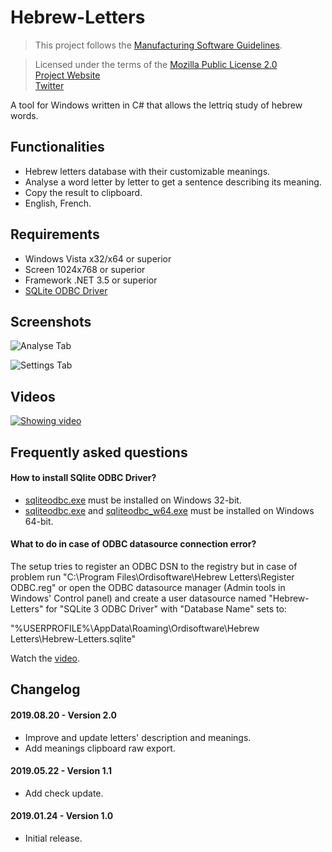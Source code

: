 # Hebrew-Letters

>This project follows the [Manufacturing Software Guidelines](https://github.com/Ordisoftware/Guidelines).

>Licensed under the terms of the [Mozilla Public License 2.0](LICENSE)<br/>
>[Project Website](http://www.ordisoftware.com/projects/hebrew-letters)<br/>
>[Twitter](https://twitter.com/ordisoftware)<br/>

A tool for Windows written in C# that allows the lettriq study of hebrew words.

## Functionalities

- Hebrew letters database with their customizable meanings.
- Analyse a word letter by letter to get a sentence describing its meaning.
- Copy the result to clipboard.
- English, French.

## Requirements

- Windows Vista x32/x64 or superior
- Screen 1024x768 or superior
- Framework .NET 3.5 or superior
- [SQLite ODBC Driver](http://www.ch-werner.de/sqliteodbc/)

## Screenshots

![Analyse Tab](http://www.ordisoftware.com/uploads/2019/01/hebrew-letters-analyse.png)

![Settings Tab](http://www.ordisoftware.com/uploads/2019/01/hebrew-letters-settings.png)

## Videos

[![Showing video](https://img.youtube.com/vi/rs7l-wvVt-I/0.jpg)](https://www.youtube.com/watch?v=rs7l-wvVt-I)

## Frequently asked questions

#### How to install SQlite ODBC Driver?

- [sqliteodbc.exe](http://www.ch-werner.de/sqliteodbc/sqliteodbc.exe) must be installed on Windows 32-bit.
- [sqliteodbc.exe](http://www.ch-werner.de/sqliteodbc/sqliteodbc.exe) and [sqliteodbc_w64.exe](http://www.ch-werner.de/sqliteodbc/sqliteodbc_w64.exe) must be installed on Windows 64-bit.

#### What to do in case of ODBC datasource connection error?

The setup tries to register an ODBC DSN to the registry but in case of problem run "C:\Program Files\Ordisoftware\Hebrew Letters\Register ODBC.reg" or open the ODBC datasource manager (Admin tools in Windows' Control panel) and create a user datasource named "Hebrew-Letters" for "SQLite 3 ODBC Driver" with "Database Name" sets to:

"%USERPROFILE%\AppData\Roaming\Ordisoftware\Hebrew Letters\Hebrew-Letters.sqlite"

Watch the [video](https://www.youtube.com/watch?v=WPVF8pj9I3E).

## Changelog

#### 2019.08.20 - Version 2.0

- Improve and update letters' description and meanings.
- Add meanings clipboard raw export.

#### 2019.05.22 - Version 1.1

- Add check update.

#### 2019.01.24 - Version 1.0

- Initial release.